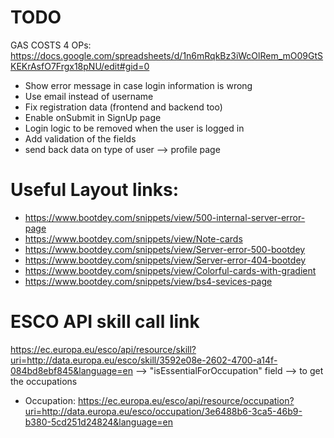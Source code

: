 # TODO

GAS COSTS 4 OPs: https://docs.google.com/spreadsheets/d/1n6mRqkBz3iWcOlRem_mO09GtSKEKrAsfO7Frgx18pNU/edit#gid=0

* Show error message in case login information is wrong
* Use email instead of username
* Fix registration data (frontend and backend too)
* Enable onSubmit in SignUp page
* Login logic to be removed when the user is logged in
* Add validation of the fields
* send back data on type of user --> profile page


# Useful Layout links:
* https://www.bootdey.com/snippets/view/500-internal-server-error-page
* https://www.bootdey.com/snippets/view/Note-cards
* https://www.bootdey.com/snippets/view/Server-error-500-bootdey
* https://www.bootdey.com/snippets/view/Server-error-404-bootdey
* https://www.bootdey.com/snippets/view/Colorful-cards-with-gradient
* https://www.bootdey.com/snippets/view/bs4-sevices-page

# ESCO API skill call link
https://ec.europa.eu/esco/api/resource/skill?uri=http://data.europa.eu/esco/skill/3592e08e-2602-4700-a14f-084bd8ebf845&language=en
--> "isEssentialForOccupation" field --> to get the occupations
* Occupation: https://ec.europa.eu/esco/api/resource/occupation?uri=http://data.europa.eu/esco/occupation/3e6488b6-3ca5-46b9-b380-5cd251d24824&language=en

